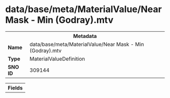 <h1>data/base/meta/MaterialValue/Near Mask - Min (Godray).mtv</h1><table><tr><th colspan="100%">Metadata</th></tr><tr><td><b>Name</b></td><td>data/base/meta/MaterialValue/Near Mask - Min (Godray).mtv</td></tr><tr><td><b>Type</b></td><td>MaterialValueDefinition</td></tr><tr><td><b>SNO ID</b></td><td>309144</td></tr></table>

<table><tr><th colspan="100%">Fields</th></tr></table>

